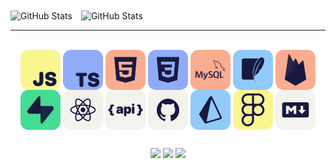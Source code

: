 <div style="display: inline-block" align="center">
  <img 
    align="center" 
    alt="GitHub Stats" 
    height="200" 
    style="padding-right: 10px;" 
    src="https://github-readme-stats.vercel.app/api/top-langs/?username=silvaoliveirajoao&layout=donut&theme=onedark&custom_title=Linguagens%20mais%20utilizadas&locale=pt-br" 
  /> 
<img 
      align="center" 
      alt="GitHub Stats" 
      height="200"
      src="https://github-readme-stats.vercel.app/api?username=silvaoliveirajoao&show_icons=true&theme=onedark&locale=pt-br" 
  />
</div>

---
<br>
<div style="display: inline-block" align="center">
  <img align="center" alt="JavaScript" height="64" width="64" src="https://github.com/Nighty3098/DevIcons/blob/main/badges/badges_javascript.png?raw=true" />
  <img align="center" alt="TypeScript" height="64" width="64" src="https://github.com/Nighty3098/DevIcons/blob/main/badges/badges_typescript.png?raw=true" />
  <img align="center" alt="HTML" height="64" width="64" src="https://github.com/Nighty3098/DevIcons/blob/main/badges/badges_html.png?raw=true" />
  <img align="center" alt="CSS" height="64" width="64" src="https://github.com/Nighty3098/DevIcons/blob/main/badges/badges_css.png?raw=true" />
  <img align="center" alt="MySQL" height="64" width="64" src="https://github.com/Nighty3098/DevIcons/blob/main/badges/badges_sql.png?raw=true" />
  <img align="center" alt="SQLite" height="64" width="64" src="https://github.com/Nighty3098/DevIcons/blob/main/badges/badges_sqlite.png?raw=true" />
  <img align="center" alt="Firebase" height="64" width="64" src="https://github.com/Nighty3098/DevIcons/blob/main/badges/badges_firebase.png?raw=true" />
  <img align="center" alt="Supabase" height="64" width="64" src="https://github.com/Nighty3098/DevIcons/blob/main/badges/badges_supabase.png?raw=true" />
  <img align="center" alt="React" height="64" width="64" src="https://github.com/Nighty3098/DevIcons/blob/main/badges/badges_react.png?raw=true" />
  <img align="center" alt="APIs" height="64" width="64" src="https://github.com/Nighty3098/DevIcons/blob/main/badges/badges_api.png?raw=true" />
  <img align="center" alt="GitHub" height="64" width="64" src="https://github.com/Nighty3098/DevIcons/blob/main/badges/badges_git.png?raw=true" />
  <img align="center" alt="PrismaORM" height="64" width="64" src="https://github.com/Nighty3098/DevIcons/blob/main/badges/badges_prisma.png?raw=true" />
  <img align="center" alt="Figma" height="64" width="64" src="https://github.com/Nighty3098/DevIcons/blob/main/badges/badges_figma.png?raw=true" />
  <img align="center" alt="Markdown" height="64" width="64" src="https://github.com/Nighty3098/DevIcons/blob/main/badges/badges_markdown.png?raw=true" />
</div>

##

<div align="center">
  <a href="mailto:jpoliveira.log@gmail.com" target="_blank"><img src="https://img.shields.io/badge/Gmail-D14836?style=for-the-badge&logo=gmail&logoColor=white" target="_blank"></a>
  <a href="https://www.linkedin.com/in/silvaoliveirajoao/" target="_blank"><img src="https://img.shields.io/badge/LinkedIn-0077B5?style=for-the-badge&logo=linkedin&logoColor=white" target="_blank"></a>
  <a href="https://www.instagram.com/highjhones/" target="_blank"><img src="https://img.shields.io/badge/Instagram-E4405F?style=for-the-badge&logo=instagram&logoColor=white" target="_blank"></a>
</div>
